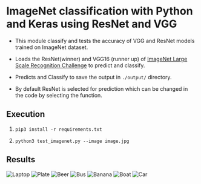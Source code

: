 # ImageNet classification with Python and Keras using ResNet and VGG

* This module classify and tests the accuracy of VGG and ResNet models trained on ImageNet dataset.

* Loads the ResNet(winner) and VGG16 (runner up) of [ImageNet Large Scale Recognition Challenge](http://www.image-net.org/challenges/LSVRC/) to predict and classify.

* Predicts and Classify to save the output in ```./output/``` directory.

* By default ResNet is selected for prediction which can be changed in the code by selecting the function.

## Execution
1. ```pip3 install -r requirements.txt ```

2. ```python3 test_imagenet.py --image image.jpg```

## Results

![Laptop]('output/laptop.jpg')
![Plate]('output/plate.jpg')
![Beer]('output/beer.jpg')
![Bus]('output/bus.jpeg')
![Banana]('output/banana.jpg')
![Boat]('output/boat.jpeg')
![Car]('output/car.jpg')